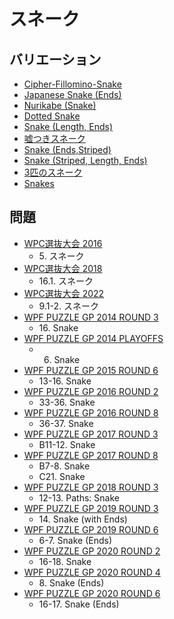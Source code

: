 # スネーク

## バリエーション
- [Cipher-Fillomino-Snake](fillomino-snake-encoded.md)
- [Japanese Snake (Ends)](japanese-snake.md)
- [Nurikabe (Snake)](nurikabe-snake.md)
- [Dotted Snake](snake-dotted.md)
- [Snake (Length, Ends)](snake-length.md)
- [嘘つきスネーク](snake-offbyone.md)
- [Snake (Ends,Striped)](snake-striped.md)
- [Snake (Striped, Length, Ends)](snake-stripedlengthends.md)
- [3匹のスネーク](snake-three.md)
- [Snakes](snakes.md)

## 問題
- [WPC選抜大会 2016](../questions/jwpc2016.md)
	- 5\. スネーク
- [WPC選抜大会 2018](../questions/jwpc2018.md)
	- 16.1. スネーク
- [WPC選抜大会 2022](../questions/jwpc2022.md)
	- 9.1-2. スネーク
- [WPF PUZZLE GP 2014 ROUND 3](../questions/wpfpgp2014-3.md)
	- 16\. Snake
- [WPF PUZZLE GP 2014 PLAYOFFS](../questions/wpfpgp2014-po.md)
	- 6. Snake
- [WPF PUZZLE GP 2015 ROUND 6](../questions/wpfpgp2015-6.md)
	- 13-16. Snake
- [WPF PUZZLE GP 2016 ROUND 2](../questions/wpfpgp2016-2.md)
	- 33-36. Snake
- [WPF PUZZLE GP 2016 ROUND 8](../questions/wpfpgp2016-8.md)
	- 36-37. Snake
- [WPF PUZZLE GP 2017 ROUND 3](../questions/wpfpgp2017-3.md)
	- B11-12. Snake
- [WPF PUZZLE GP 2017 ROUND 8](../questions/wpfpgp2017-8.md)
	- B7-8. Snake
	- C21. Snake
- [WPF PUZZLE GP 2018 ROUND 3](../questions/wpfpgp2018-3.md)
	- 12-13. Paths: Snake
- [WPF PUZZLE GP 2019 ROUND 3](../questions/wpfpgp2019-3.md)
	- 14\. Snake (with Ends)
- [WPF PUZZLE GP 2019 ROUND 6](../questions/wpfpgp2019-6.md)
	- 6-7. Snake (Ends)
- [WPF PUZZLE GP 2020 ROUND 2](../questions/wpfpgp2020-2.md)
	- 16-18. Snake
- [WPF PUZZLE GP 2020 ROUND 4](../questions/wpfpgp2020-4.md)
	- 8\. Snake (Ends)
- [WPF PUZZLE GP 2020 ROUND 6](../questions/wpfpgp2020-6.md)
	- 16-17. Snake (Ends)
